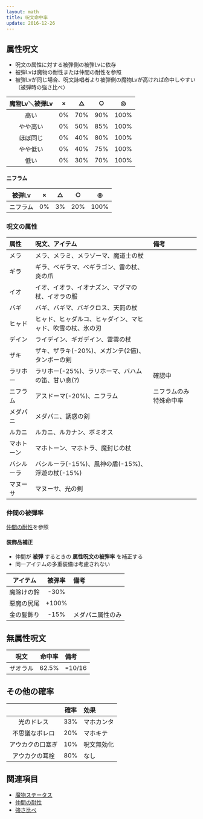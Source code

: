 ```yaml
---
layout: math
title: 呪文命中率
update: 2016-12-26
---
```



## 属性呪文

* 呪文の属性に対する被弾側の被弾Lvに依存
* 被弾Lvは魔物の耐性または仲間の耐性を参照
* 被弾Lvが同じ場合、呪文詠唱者より被弾側の魔物Lvが高ければ命中しやすい（被弾時の強さ比べ）

| 魔物Lv＼被弾Lv | × | △  | ○  |  ◎  |
|:--------------:|:--:|:---:|:---:|:----:|
| 高い           | 0% | 70% | 90% | 100% |
| やや高い       | 0% | 50% | 85% | 100% |
| ほぼ同じ       | 0% | 40% | 80% | 100% |
| やや低い       | 0% | 40% | 75% | 100% |
| 低い           | 0% | 30% | 70% | 100% |

#### ニフラム

| 被弾Lv         | × | △  | ○  |  ◎  |
|:--------------:|:--:|:---:|:---:|:----:|
| ニフラム       | 0% |  3% | 20% | 100% |

### 呪文の属性

| 属性       | 呪文、アイテム                                             | 備考                   |
|:-----------|:-----------------------------------------------------------|:-----------------------|
| メラ       | メラ、メラミ、メラゾーマ、魔道士の杖                       |                        |
| ギラ       | ギラ、ベギラマ、ベギラゴン、雷の杖、炎の爪                 |                        |
| イオ       | イオ、イオラ、イオナズン、マグマの杖、イオラの服           |                        |
| バギ       | バギ、バギマ、バギクロス、天罰の杖                         |                        |
| ヒャド     | ヒャド、ヒャダルコ、ヒャダイン、マヒャド、吹雪の杖、氷の刃 |                        |
| デイン     | ライデイン、ギガデイン、雷雲の杖                           |                        |
| ザキ       | ザキ、ザラキ(-20%)、メガンテ(2倍)、タンボーの剣            |                        |
| ラリホー   | ラリホー(-25%)、ラリホーマ、バハムの笛、甘い息(?)          | 確認中                 |
| ニフラム   | アスドーマ(-20%)、ニフラム                                 | ニフラムのみ特殊命中率 |
| メダパニ   | メダパニ、誘惑の剣                                         |                        |
| ルカニ     | ルカニ、ルカナン、ボミオス                                 |                        |
| マホトーン | マホトーン、マホトラ、魔封じの杖                           |                        |
| バシルーラ | バシルーラ(-15%)、風神の盾(-15%)、浮遊の杖(-15%)           |                        |
| マヌーサ   | マヌーサ、光の剣                                           |                        |

### 仲間の被弾率

[仲間の耐性](spell_resistance)を参照

#### 装飾品補正

* 仲間が __被弾__ するときの __属性呪文の被弾率__ を補正する
* 同一アイテムの多重装備は考慮されない

| アイテム   | 被弾率 | 備考             |
|:----------:|:------:|:-----------------|
| 魔除けの鈴 |  -30%  |                  |
| 悪魔の尻尾 | +100%  |                  |
| 金の髪飾り |  -15%  | メダパニ属性のみ |


## 無属性呪文

| 呪文     | 命中率 | 備考   |
|:--------:|:------:|:-------|
| ザオラル |  62.5% | =10/16 |


## その他の確率

|                  | 確率 | 効果       |
|:----------------:|:----:|:-----------|
| 光のドレス       |  33% | マホカンタ |
| 不思議なボレロ   |  20% | マホキテ   |
| アウカクの口塞ぎ |  10% | 呪文無効化 |
| アウカクの耳栓   |  80% | なし       |


## 関連項目

* [魔物ステータス](https://drive.google.com/open?id=18jNK8kaJeE15HNrA6mdT89VcrGiCK6e4yhYCkNYLIgs)
* [仲間の耐性](https://docs.google.com/spreadsheets/d/1CGquBE6P_B38foOpCEYHw3Cu9M-7ZAFH61pXtOd_PCM/pubhtml?gid=1172951806&amp;single=true&amp;widget=true&amp;headers=false)
* [強さ比べ](monster_lv)
